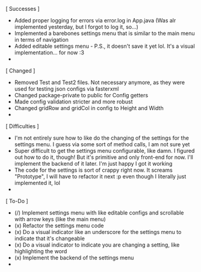 [ Successes ]
- Added proper logging for errors via error.log in App.java 
    (Was alr implemented yesterday, but I forgot to log it, 
    so...) 
- Implemented a barebones settings menu that is similar to 
    the main menu in terms of navigation
- Added editable settings menu - P.S., it doesn't save it 
    yet lol. It's a visual implementation... for now :3 
- 


[ Changed ]
- Removed Test and Test2 files. Not necessary anymore, as 
    they were used for testing json configs via fasterxml 
- Changed package-private to public for Config getters 
- Made config validation stricter and more robust 
- Changed gridRow and gridCol in config to Height and Width 
- 


[ Difficulties ]
- I'm not entirely sure how to like do the changing of 
    the settings for the settings menu. I guess via some 
    sort of method calls, I am not sure yet 
- Super difficult to get the settings menu configurable, 
    like damn. I figured out how to do it, though! But 
    it's primitive and only front-end for now. I'll 
    implement the backend of it later. I'm just happy I 
    got it working
- The code for the settings is sort of crappy right now. It 
    screams "Prototype", I will have to refactor it next :p 
    even though I literally just implemented it, lol 
- 


[ To-Do ]
- (/) Implement settings menu with like editable configs
    and scrollable with arrow keys (like the main menu)
- (x) Refactor the settings menu code
- (x) Do a visual indicator like an underscore for the 
    settings menu to indicate that it's changeable
- (x) Do a visual indicator to indicate you are changing a 
    setting, like highlighting the word
- (x) Implement the backend of the settings menu 
- 

